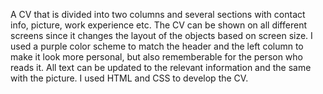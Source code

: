 A CV that is divided into two columns and several sections with contact info, picture, work experience etc.
The CV can be shown on all different screens since it changes the layout of the objects based on screen size.
I used a purple color scheme to match the header and the left column to make it look more personal, but also rememberable for the person who reads it.
All text can be updated to the relevant information and the same with the picture.
I used HTML and CSS to develop the CV.
